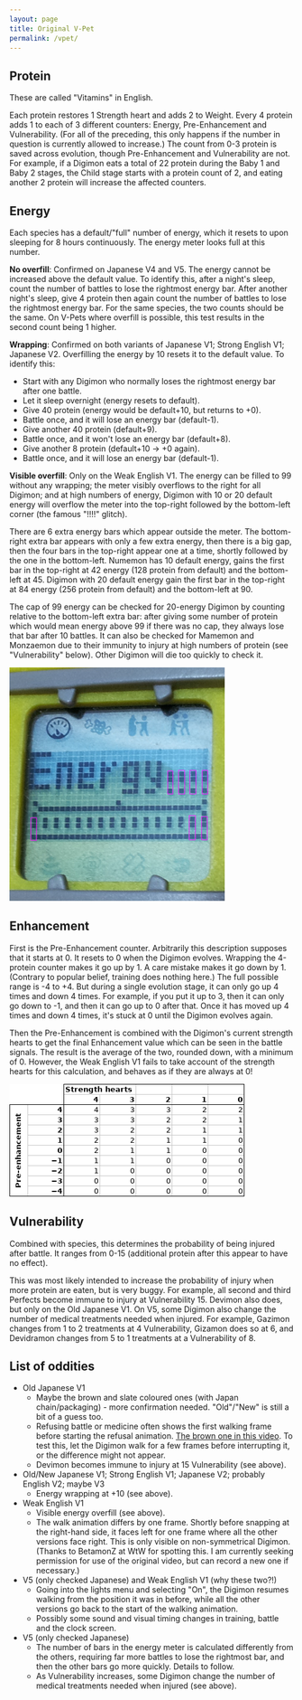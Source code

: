 ```yaml
---
layout: page
title: Original V-Pet
permalink: /vpet/
---
```


## Protein

These are called "Vitamins" in English.

Each protein restores 1 Strength heart and adds 2 to Weight. Every 4 protein adds 1 to each of 3 different counters: Energy, Pre-Enhancement and Vulnerability. (For all of the preceding, this only happens if the number in question is currently allowed to increase.) The count from 0-3 protein is saved across evolution, though Pre-Enhancement and Vulnerability are not. For example, if a Digimon eats a total of 22 protein during the Baby 1 and Baby 2 stages, the Child stage starts with a protein count of 2, and eating another 2 protein will increase the affected counters.

## Energy

Each species has a default/"full" number of energy, which it resets to upon sleeping for 8 hours continuously. The energy meter looks full at this number.

**No overfill**: Confirmed on Japanese V4 and V5. The energy cannot be increased above the default value. To identify this, after a night's sleep, count the number of battles to lose the rightmost energy bar. After another night's sleep, give 4 protein then again count the number of battles to lose the rightmost energy bar. For the same species, the two counts should be the same. On V-Pets where overfill is possible, this test results in the second count being 1 higher.

**Wrapping**: Confirmed on both variants of Japanese V1; Strong English V1; Japanese V2. Overfilling the energy by 10 resets it to the default value. To identify this: 

* Start with any Digimon who normally loses the rightmost energy bar after one battle.
* Let it sleep overnight (energy resets to default).
* Give 40 protein (energy would be default+10, but returns to +0).
* Battle once, and it will lose an energy bar (default-1).
* Give another 40 protein (default+9).
* Battle once, and it won't lose an energy bar (default+8).
* Give another 8 protein (default+10 -> +0 again).
* Battle once, and it will lose an energy bar (default-1).

**Visible overfill**: Only on the Weak English V1. The energy can be filled to 99 without any wrapping; the meter visibly overflows to the right for all Digimon; and at high numbers of energy, Digimon with 10 or 20 default energy will overflow the meter into the top-right followed by the bottom-left corner (the famous "!!!!" glitch).

There are 6 extra energy bars which appear outside the meter. The bottom-right extra bar appears with only a few extra energy, then there is a big gap, then the four bars in the top-right appear one at a time, shortly followed by the one in the bottom-left. Numemon has 10 default energy, gains the first bar in the top-right at 42 energy (128 protein from default) and the bottom-left at 45. Digimon with 20 default energy gain the first bar in the top-right at 84 energy (256 protein from default) and the bottom-left at 90. 

The cap of 99 energy can be checked for 20-energy Digimon by counting relative to the bottom-left extra bar: after giving some number of protein which would mean energy above 99 if there was no cap, they always lose that bar after 10 battles. It can also be checked for Mamemon and Monzaemon due to their immunity to injury at high numbers of protein (see "Vulnerability" below). Other Digimon will die too quickly to check it.

![Energy glitch](images/vpet_energy_glitch.png)

## Enhancement

First is the Pre-Enhancement counter. Arbitrarily this description supposes that it starts at 0. It resets to 0 when the Digimon evolves. Wrapping the 4-protein counter makes it go up by 1. A care mistake makes it go down by 1. (Contrary to popular belief, training does nothing here.) The full possible range is -4 to +4. But during a single evolution stage, it can only go up 4 times and down 4 times. For example, if you put it up to 3, then it can only go down to -1, and then it can go up to 0 after that. Once it has moved up 4 times and down 4 times, it's stuck at 0 until the Digimon evolves again.

Then the Pre-Enhancement is combined with the Digimon's current strength hearts to get the final Enhancement value which can be seen in the battle signals. The result is the average of the two, rounded down, with a minimum of 0. However, the Weak English V1 fails to take account of the strength hearts for this calculation, and behaves as if they are always at 0!

![Enhancement result table](images/vpet_enhancement_table.png)

## Vulnerability

Combined with species, this determines the probability of being injured after battle. It ranges from 0-15 (additional protein after this appear to have no effect).

This was most likely intended to increase the probability of injury when more protein are eaten, but is very buggy. For example, all second and third Perfects become immune to injury at Vulnerability 15. Devimon also does, but only on the Old Japanese V1. On V5, some Digimon also change the number of medical treatments needed when injured. For example, Gazimon changes from 1 to 2 treatments at 4 Vulnerability, Gizamon does so at 6, and Devidramon changes from 5 to 1 treatments at a Vulnerability of 8.

## List of oddities

* Old Japanese V1
  * Maybe the brown and slate coloured ones (with Japan chain/packaging) - more confirmation needed. "Old"/"New" is still a bit of a guess too.
  * Refusing battle or medicine often shows the first walking frame before starting the refusal animation. [The brown one in this video](https://drive.google.com/file/d/0B-WY-Md6XwaxTDYzaU5SbmFwLTQ/view?usp=sharing). To test this, let the Digimon walk for a few frames before interrupting it, or the difference might not appear.
  * Devimon becomes immune to injury at 15 Vulnerability (see above).
* Old/New Japanese V1; Strong English V1; Japanese V2; probably English V2; maybe V3
  * Energy wrapping at +10 (see above).
* Weak English V1
  * Visible energy overfill (see above).
  * The walk animation differs by one frame. Shortly before snapping at the right-hand side, it faces left for one frame where all the other versions face right. This is only visible on non-symmetrical Digimon. (Thanks to BetamonZ at WtW for spotting this. I am currently seeking permission for use of the original video, but can record a new one if necessary.)
* V5 (only checked Japanese) and Weak English V1 (why these two?!)
  * Going into the lights menu and selecting "On", the Digimon resumes walking from the position it was in before, while all the other versions go back to the start of the walking animation.
  * Possibly some sound and visual timing changes in training, battle and the clock screen.
* V5 (only checked Japanese)
  * The number of bars in the energy meter is calculated differently from the others, requiring far more battles to lose the rightmost bar, and then the other bars go more quickly. Details to follow.
  * As Vulnerability increases, some Digimon change the number of medical treatments needed when injured (see above).

